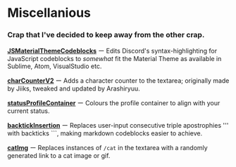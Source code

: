 # Miscellanious
### Crap that I've decided to keep away from the other crap.

**[JSMaterialThemeCodeblocks](https://github.com/Arashiryuu/crap/blob/master/Miscellanious/jsMaterialThemeCodeblocks.plugin.js)** ー Edits Discord's syntax-highlighting for JavaScript codeblocks to *somewhat* fit the Material Theme as available in Sublime, Atom, VisualStudio etc.

**[charCounterV2](https://github.com/Arashiryuu/crap/blob/master/Miscellanious/charCounterV2.plugin.js)** ー Adds a character counter to the textarea; originally made by Jiiks, tweaked and updated by Arashiryuu.

**[statusProfileContainer](https://github.com/Arashiryuu/crap/blob/master/Miscellanious/statusProfileContainer.plugin.js)** ー Colours the profile container to align with your current status.

**[backtickInsertion](https://github.com/Arashiryuu/crap/blob/master/Miscellanious/backtickInsertion.plugin.js)** ー Replaces user-input consecutive triple apostrophies \'\'\' with backticks \`\`\`, making markdown codeblocks easier to achieve.

**[catImg](https://github.com/Arashiryuu/crap/blob/master/Miscellanious/catImg.plugin.js)** ー Replaces instances of `/cat` in the textarea with a randomly generated link to a cat image or gif.
